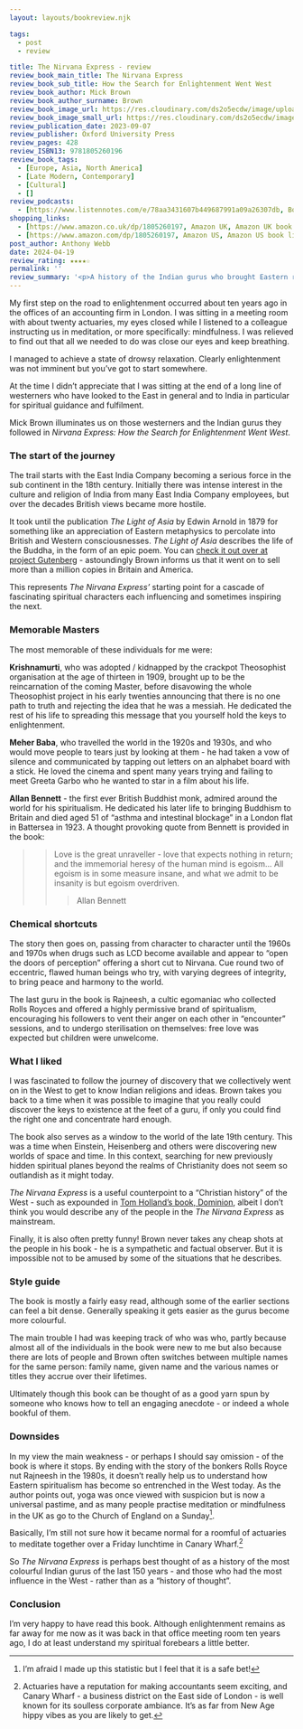 ```yaml
---
layout: layouts/bookreview.njk

tags:
  - post
  - review

title: The Nirvana Express - review
review_book_main_title: The Nirvana Express
review_book_sub_title: How the Search for Enlightenment Went West
review_book_author: Mick Brown
review_book_author_surname: Brown
review_book_image_url: https://res.cloudinary.com/ds2o5ecdw/image/upload/acovers/1805260197.02._SCL_.jpg
review_book_image_small_url: https://res.cloudinary.com/ds2o5ecdw/image/upload/acovers/1805260197.02._SCM_.jpg
review_publication_date: 2023-09-07
review_publisher: Oxford University Press
review_pages: 428
review_ISBN13: 9781805260196
review_book_tags:
  - [Europe, Asia, North America]
  - [Late Modern, Contemporary]
  - [Cultural]
  - []
review_podcasts:
  - [https://www.listennotes.com/e/78aa3431607b449687991a09a26307db, Books and Authors, The West Indian gurus and the search for Enlightenment]
shopping_links:
  - [https://www.amazon.co.uk/dp/1805260197, Amazon UK, Amazon UK book link]
  - [https://www.amazon.com/dp/1805260197, Amazon US, Amazon US book link]
post_author: Anthony Webb
date: 2024-04-19
review_rating: ★★★★☆
permalink: ''
review_summary: '<p>A history of the Indian gurus who brought Eastern religion and spiritualism to the West, from the late 19th Century up to the 1980s, giving us a glimpse of how meditation went from mistrusted to mainstream.</p><p>I thought this book was mostly excellent, full of characters who are eccentric or inspiring, manipulative or selfless, greedy or destitute.</p>'
---
```

My first step on the road to enlightenment occurred about ten years ago in the offices of an accounting firm in London. I was sitting in a meeting room with about twenty actuaries, my eyes closed while I listened to a colleague instructing us in meditation, or more specifically: mindfulness. I was relieved to find out that all we needed to do was close our eyes and keep breathing.

I managed to achieve a state of drowsy relaxation. Clearly enlightenment was not imminent but you’ve got to start somewhere.

At the time I didn’t appreciate that I was sitting at the end of a long line of westerners who have looked to the East in general and to India in particular for spiritual guidance and fulfilment.

Mick Brown illuminates us on those westerners and the Indian gurus they followed in _Nirvana Express: How the Search for Enlightenment Went West_.

### The start of the journey

The trail starts with the East India Company becoming a serious force in the sub continent in the 18th century. Initially there was intense interest in the culture and religion of India from many East India Company employees, but over the decades British views became more hostile.

It took until the publication _The Light of Asia_ by Edwin Arnold in 1879 for something like an appreciation of Eastern metaphysics to percolate into British and Western consciousnesses. _The Light of Asia_ describes the life of the Buddha, in the form of an epic poem. You can [check it out over at project Gutenberg](https://www.gutenberg.org/cache/epub/8920/pg8920-images.html) - astoundingly Brown informs us that it went on to sell more than a million copies in Britain and America.

This represents _The Nirvana Express’_ starting point for a cascade of fascinating spiritual characters each influencing and sometimes inspiring the next.

### Memorable Masters

The most memorable of these individuals for me were:

__Krishnamurti__, who was adopted / kidnapped by the crackpot Theosophist organisation at the age of thirteen in 1909, brought up to be the reincarnation of the coming Master, before disavowing the whole Theosophist project in his early twenties announcing that there is no one path to truth and rejecting the idea that he was a messiah. He dedicated the rest of his life to spreading this message that you yourself hold the keys to enlightenment.

__Meher Baba__, who travelled the world in the 1920s and 1930s, and who would move people to tears just by looking at them - he had taken a vow of silence and communicated by tapping out letters on an alphabet board with a stick. He loved the cinema and spent many years trying and failing to meet Greeta Garbo who he wanted to star in a film about his life.

__Allan Bennett__ - the first ever British Buddhist monk, admired around the world for his spiritualism. He dedicated his later life to bringing Buddhism to Britain and died aged 51 of “asthma and intestinal blockage” in a London flat in Battersea in 1923. A thought provoking quote from Bennett is provided in the book:

>> Love is the great unraveller - love that expects nothing in return; and the immemorial heresy of the human mind is egoism... All egoism is in some measure insane, and what we admit to be insanity is but egoism overdriven.
>>> Allan Bennett

### Chemical shortcuts

The story then goes on, passing from character to character until the 1960s and 1970s when drugs such as LCD become available and appear to “open the doors of perception” offering a short cut to Nirvana. Cue round two of eccentric, flawed human beings who try, with varying degrees of integrity, to bring peace and harmony to the world.

The last guru in the book is Rajneesh, a cultic egomaniac who collected Rolls Royces and offered a highly permissive brand of spiritualism, encouraging his followers to vent their anger on each other in “encounter” sessions, and to undergo sterilisation on themselves: free love was expected but children were unwelcome.

### What I liked

I was fascinated to follow the journey of discovery that we collectively went on in the West to get to know Indian religions and ideas. Brown takes you back to a time when it was possible to imagine that you really could discover the keys to existence at the feet of a guru, if only you could find the right one and concentrate hard enough.

The book also serves as a window to the world of the late 19th century. This was a time when Einstein, Heisenberg and others were discovering new worlds of space and time. In this context, searching for new previously hidden spiritual planes beyond the realms of Christianity does not seem so outlandish as it might today.

_The Nirvana Express_ is a useful counterpoint to a “Christian history” of the West - such as expounded in [Tom Holland’s book, Dominion](https://popularhistorybooks.com/posts/reviews/2022-08-12-review-dominion/), albeit I don’t think you would describe any of the people in the _The Nirvana Express_ as mainstream.

Finally, it is also often pretty funny! Brown never takes any cheap shots at the people in his book - he is a sympathetic and factual observer. But it is impossible not to be amused by some of the situations that he describes.

### Style guide

The book is mostly a fairly easy read, although some of the earlier sections can feel a bit dense. Generally speaking it gets easier as the gurus become more colourful.

The main trouble I had was keeping track of who was who, partly because almost all of the individuals in the book were new to me but also because there are lots of people and Brown often switches between multiple names for the same person: family name, given name and the various names or titles they accrue over their lifetimes.

Ultimately though this book can be thought of as a good yarn spun by someone who knows how to tell an engaging anecdote - or indeed a whole bookful of them.

### Downsides

In my view the main weakness - or perhaps I should say omission - of the book is where it stops. By ending with the story of the bonkers Rolls Royce nut Rajneesh in the 1980s, it doesn’t really help us to understand how Eastern spiritualism has become so entrenched in the West today. As the author points out, yoga was once viewed with suspicion but is now a universal pastime, and as many people practise meditation or mindfulness in the UK as go to the Church of England on a Sunday[^1].

Basically, I’m still not sure how it became normal for a roomful of actuaries to meditate together over a Friday lunchtime in Canary Wharf.[^2]

So _The Nirvana Express_ is perhaps best thought of as a history of the most colourful Indian gurus of the last 150 years - and those who had the most influence in the West - rather than as a “history of thought”.

### Conclusion

I’m very happy to have read this book. Although enlightenment remains as far away for me now as it was back in that office meeting room ten years ago, I do at least understand my spiritual forebears a little better.



[^1]: I’m afraid I made up this statistic but I feel that it is a safe bet!

[^2]: Actuaries have a reputation for making accountants seem exciting, and Canary Wharf - a business district on the East side of London - is well known for its soulless corporate ambiance. It’s as far from New Age hippy vibes as you are likely to get.